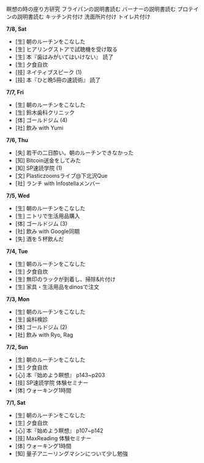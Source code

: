 瞑想の時の座り方研究
フライパンの説明書読む
バーナーの説明書読む
プロテインの説明書読む
キッチン片付け
洗面所片付け
トイレ片付け

**7/8, Sat**
* [生] 朝のルーチンをこなした
* [生] ヒアリングストアで試聴機を受け取る
* [生] 本『歯はみがいてはいけない』 読了
* [生] 夕食自炊
* [技] ネイティブスピーク (1)
* [技] 本『ひと晩5冊の速読術』 読了

**7/7, Fri**
* [生] 朝のルーチンをこなした
* [生] 鈴木歯科クリニック
* [体] ゴールドジム (4)
* [社] 飲み with Yumi

**7/6, Thu**
* [失] 若干の二日酔い。朝のルーチンできなかった
* [知] Bitcoin送金をしてみた
* [知] SP速読学院 (1)
* [文] Plasticzoomsライブ@下北沢Que
* [社] ランチ with Infostellaメンバー

**7/5, Wed**
* [生] 朝のルーチンをこなした
* [生] ニトリで生活用品購入
* [体] ゴールドジム (3)
* [社] 飲み with Google同期
* [失] 酒を５杯飲んだ

**7/4, Tue**
* [生] 朝のルーチンをこなした
* [生] 夕食自炊
* [生] 無印のラックが到着し、掃除&片付け
* [生] 家具・生活用品をdinosで注文

**7/3, Mon**
* [生] 朝のルーチンをこなした
* [生] 歯科検診
* [体] ゴールドジム (2)
* [社] 飲み with Ryo, Rag

**7/2, Sun**
* [生] 朝のルーチンをこなした
* [生] 夕食自炊
* [心] 本『始めよう瞑想』 p143~p203
* [技] SP速読学院 体験セミナー
* [体] ウォーキング1時間

**7/1, Sat**
* [生] 朝のルーチンをこなした
* [生] 夕食自炊
* [心] 本『始めよう瞑想』 p107~p142
* [技] MaxReading 体験セミナー
* [体] ウォーキング1時間
* [知] 量子アニーリングマシンについて少し勉強
